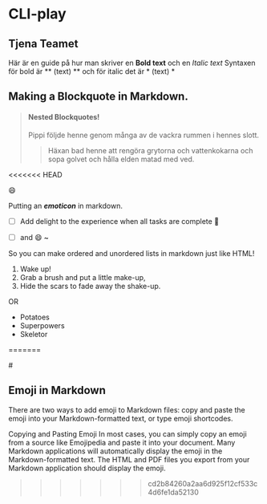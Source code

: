 # CLI-play


<h2>Tjena Teamet</h2>

Här är en guide på hur man skriver en **Bold text** och en *Italic text*
Syntaxen för bold är ** (text) ** och för italic det är * (text) *


<h2> Making a Blockquote in Markdown.</h2>


>#### Nested Blockquotes!
>Pippi följde henne genom många av de vackra rummen i hennes slott.
>> Häxan bad henne att rengöra grytorna och vattenkokarna och sopa golvet och hålla elden matad med ved.


<<<<<<< HEAD

:smile:

Putting an ***emoticon*** in markdown.

 - [ ] Add delight to the experience when all tasks are complete :tada:

  - [ ] and :smile:
~

So you can make ordered and unordered lists in markdown just like HTML!

<ol>
  <li>Wake up!</li>
  <li>Grab a brush and put a little make-up,</li>
  <li>Hide the scars to fade away the shake-up.</li>
</ol>

OR

<ul>
<li>Potatoes</li>
<li>Superpowers</li>
<li>Skeletor</li>
</ul>

=======

#<h2>Emoji in Markdown </h2>
There are two ways to add emoji to Markdown files: copy and paste the emoji into your Markdown-formatted text, or type emoji shortcodes.

Copying and Pasting Emoji
In most cases, you can simply copy an emoji from a source like Emojipedia and paste it into your document. Many Markdown applications will automatically display the emoji in the Markdown-formatted text. The HTML and PDF files you export from your Markdown application should display the emoji.

>>>>>>> cd2b84260a2aa6d925f12cf533c4d6fe1da52130
